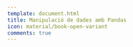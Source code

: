 ```yaml
---
template: document.html
title: Manipulació de dades amb Pandas
icon: material/book-open-variant
comments: true
---
```

